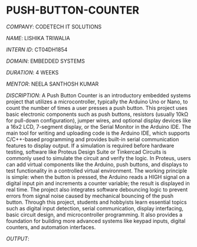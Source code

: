 # PUSH-BUTTON-COUNTER
*COMPANY*: CODETECH IT SOLUTIONS

*NAME*: LISHIKA TRIWALIA

*INTERN ID*: CT04DH1854

*DOMAIN*: EMBEDDED SYSTEMS

*DURATION*: 4 WEEKS

*MENTOR*: NEELA SANTHOSH KUMAR

*DISCRIPTION*: A Push Button Counter is an introductory embedded systems project that utilizes a microcontroller, typically the Arduino Uno or Nano, to count the number of times a user presses a push button. This project uses basic electronic components such as push buttons, resistors (usually 10kΩ for pull-down configuration), jumper wires, and optional display devices like a 16x2 LCD, 7-segment display, or the Serial Monitor in the Arduino IDE. The main tool for writing and uploading code is the Arduino IDE, which supports C/C++-based programming and provides built-in serial communication features to display output. If a simulation is required before hardware testing, software like Proteus Design Suite or Tinkercad Circuits is commonly used to simulate the circuit and verify the logic. In Proteus, users can add virtual components like the Arduino, push buttons, and displays to test functionality in a controlled virtual environment. The working principle is simple: when the button is pressed, the Arduino reads a HIGH signal on a digital input pin and increments a counter variable; the result is displayed in real time. The project also integrates software debouncing logic to prevent errors from signal noise caused by mechanical bouncing of the push button. Through this project, students and hobbyists learn essential topics such as digital input detection, serial communication, display interfacing, basic circuit design, and microcontroller programming. It also provides a foundation for building more advanced systems like keypad inputs, digital counters, and automation interfaces.

*OUTPUT*: 

